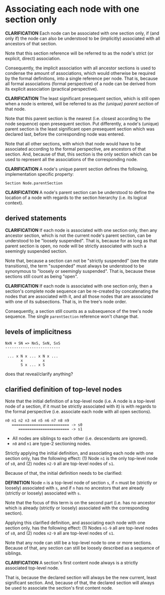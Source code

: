 
<!-- ======================================================================= -->
# Associating each node with one section only

**CLARIFICATION**
Each node can be associated with one section only, if (and only if) the node
can also be understood to be (implicitly) associated with all ancestors of
that section.

Note that this section reference will be referred to as
the node's strict (or explicit, direct) association.

Consequently, the implicit association with all ancestor sections is used to
condense the amount of associations, which would otherwise be required by the
formal definitions, into a single reference per node. That is, because all
formal associations (formal perspective) of a node can be derived from its
explicit association (practical perspective).

**CLARIFICATION**
The least significant presequent section, which is still open when a node is
entered, will be referred to as *the (unique) parent section* of that node.

Note that this parent section is the nearest (i.e. closest according to the
node sequence) open presequent section. Put differently, a node's (unique)
parent section is the least significant open presequent section which was
declared last, before the corresponding node was entered.

Note that all other sections, with which that node would have to be associated
according to the formal perspective, are ancestors of that section. And, because
of that, this section is the only section which can be used to represent all
the associations of the corresponding node.

**CLARIFICATION**
A node's unique parent section defines the following,
implementation specific property:

```
Section Node.parentSection
```

**CLARIFICATION**
A node's parent section can be understood to define the location of a node
with regards to the section hierarchy (i.e. its logical context).

<!-- ======================================================================= -->
## derived statements

**CLARIFICATION**
If each node is associated with one section only, then any ancestor section,
which is not the current node's parent section, can be understood to be
"loosely suspended". That is, because for as long as that parent section is
open, no node will be strictly associated with such a seemingly suspended
section.

Note that, because a section can not be "strictly suspended" (see the state
transitions), the term "suspended" must always be understood to be synonymous
to "loosely or seemingly suspended". That is, because these sections still
count as being "open".

**CLARIFICATION**
If each node is associated with one section only, then a section's complete
node sequence can be re-created by concatenating the nodes that are associated
with it, and all those nodes that are associated with one of its subsections.
That is, in the tree's node order.

Consequently, a section still counts as a subsequence of the tree's node
sequence. The single `parentSection` reference won't change that.

<!-- ======================================================================= -->
## levels of implicitness

```
NxN + SN => NxS, SxN, SxS
-------------------------

 ... x N x ... x N x ...
       x         x
       S x ... x S
```

does that reveal/clarify anything?

<!-- ======================================================================= -->
## clarified definition of top-level nodes

Note that the initial definition of a top-level node (i.e. A node is a
top-level node of a section, if it must be strictly associated with it)
is with regards to the formal perspective (i.e. associate each node with
all open sections).

```
n0 n1 n2 n3 n4 n5 n6 n7 n8 n9
   ========================== -> s0
      ======================= -> s1
```

* All nodes are siblings to each other (i.e. descendants are ignored).
* `n0` and `n1` are type-2 sectioning nodes.

Strictly applying the initial definition, and associating each node with one
section only, has the following effect: (1) Node `n1` is the only top-level
node of `s0`, and (2) nodes `n2-9` all are top-level nodes of `s1`.

Because of that, the initial definition needs to be clarified:

**DEFINITION**
Node `n` is a top-level node of section `s`, if `n` must be (strictly or
loosely) associated with `s`, and if `n` has no ancestors that are already
(strictly or loosely) associated with `s`.

Note that the focus of this term is on the second part (i.e. has no ancestor
which is already (strictly or loosely) associated with the corresponding
section).

Applying this clarified definition, and associating each node with one section
only, has the following effect: (1) Nodes `n1-9` all are top-level nodes of
`s0`, and (2) nodes `n2-9` all are top-level nodes of `s1`.

Note that any node can still be a top-level node to one or more sections.
Because of that, any section can still be loosely described as a sequence
of siblings.

**CLARIFICATION**
A section's first content node always is a strictly associated top-level node.

That is, because the declared section will always be the new current, least
significant section. And, because of that, the declared section will always
be used to associate the section's first content node.
